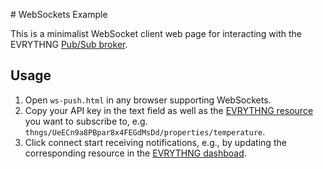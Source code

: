 # WebSockets Example

This is a minimalist WebSocket client web page for interacting with the EVRYTHNG
[Pub/Sub broker](https://developers.evrythng.com/docs/pubsub).


## Usage

1. Open `ws-push.html` in any browser supporting WebSockets.
2. Copy your API key in the text field as well as the
   [EVRYTHNG resource](https://dashboard.evrythng.com/developers/apidoc) you
   want to subscribe to, e.g.
   `thngs/UeECn9a8PBpar8x4FEGdMsDd/properties/temperature`.
3. Click connect start receiving notifications, e.g., by updating the
   corresponding resource in the
   [EVRYTHNG dashboad](https://dashboard.evrythng.com).
